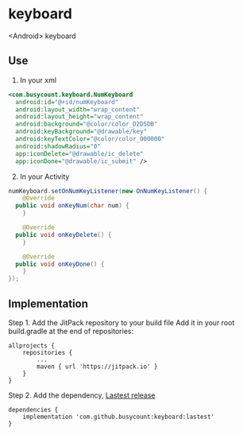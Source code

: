 # keyboard
&lt;Android> keyboard

## Use

1. In your xml 

```xml
<com.busycount.keyboard.NumKeyboard
  android:id="@+id/numKeyboard"
  android:layout_width="wrap_content"
  android:layout_height="wrap_content"
  android:background="@color/color_D2D5DB"
  android:keyBackground="@drawable/key"
  android:keyTextColor="@color/color_000000"
  android:shadowRadius="0"
  app:iconDelete="@drawable/ic_delete"
  app:iconDone="@drawable/ic_submit" />
```

2. In your Activity

```java
numKeyboard.setOnNumKeyListener(new OnNumKeyListener() {
    @Override
  public void onKeyNum(char num) {
    }

    @Override
  public void onKeyDelete() {
    }

    @Override
  public void onKeyDone() {
    }
});
```

  

## Implementation
Step 1. Add the JitPack repository to your build file Add it in your root build.gradle at the end of repositories:
```
allprojects {
    repositories {
        ...
        maven { url 'https://jitpack.io' }
    }
}
```

Step 2. Add the dependency, [Lastest release](https://github.com/busycount/keyboard/releases)
```
dependencies {
    implementation 'com.github.busycount:keyboard:lastest'
}
```

